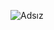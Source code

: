 
![Adsız](https://user-images.githubusercontent.com/116424565/222558057-884da06a-95d1-429c-ac6c-f43cdb7d0f06.png)
